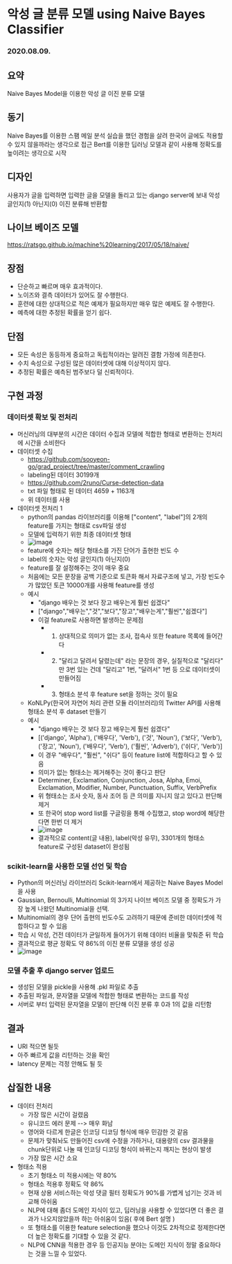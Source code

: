 # 악성 글 분류 모델 using Naive Bayes Classifier

### 2020.08.09.

## 요약

Naive Bayes Model을 이용한 악성 글 이진 분류 모델

## 동기

Naive Bayes를 이용한 스팸 메일 분석 실습을 했던 경험을 살려
한국어 글에도 적용할 수 있지 않을까라는 생각으로 접근
Bert를 이용한 딥러닝 모델과 같이 사용해 정확도를 높이려는 생각으로 시작

## 디자인

사용자가 글을 입력하면 입력한 글을 모델을 돌리고 있는 django server에 보내
악성 글인지(1) 아닌지(0) 이진 분류해 반환함

## 나이브 베이즈 모델

https://ratsgo.github.io/machine%20learning/2017/05/18/naive/

## 장점

- 단순하고 빠르며 매우 효과적이다.
- 노이즈와 결측 데이터가 있어도 잘 수행한다.
- 훈련에 대한 상대적으로 적은 예제가 필요하지만 매우 많은 예제도 잘 수행한다.
- 예측에 대한 추정된 확률을 얻기 쉽다.

## 단점

- 모든 속성은 동등하게 중요하고 독립적이라는 알려진 결함 가정에 의존한다.
- 수치 속성으로 구성된 많은 데이터셋에 대해 이상적이지 않다.
- 추정된 확률은 예측된 범주보다 덜 신뢰적이다.

## 구현 과정

### 데이터셋 확보 및 전처리

- 머신러닝의 대부분의 시간은 데이터 수집과 모델에 적합한 형태로 변환하는 전처리에 시간을 소비한다
- 데이터셋 수집
  - https://github.com/sooyeon-go/grad_project/tree/master/comment_crawling
  - labeling된 데이터 30199개
  - https://github.com/2runo/Curse-detection-data
  - txt 파일 형태로 된 데이터 4659 + 1163개
  - 위 데이터를 사용
- 데이터셋 전처리 1
  - python의 pandas 라이브러리를 이용해 ["content", "label"]의 2개의 feature를 가지는 형태로 csv파일 생성
  - 모델에 입력하기 위한 최종 데이터셋 형태
  - ![image](https://user-images.githubusercontent.com/37795866/89732961-343edb80-da8d-11ea-8a51-30dcec9dca8e.png)
  - feature에 숫자는 해당 형태소를 가진 단어가 출현한 빈도 수
  - label의 숫자는 악성 글인지(1) 아닌지(0)
  - feature를 잘 설정해주는 것이 매우 중요
  - 처음에는 모든 문장을 공백 기준으로 토큰화 해서 자료구조에 넣고, 가장 빈도수가 많았던 토큰 10000개를 사용해 feature를 생성
  - 예시
    - "django 배우는 것 보다 장고 배우는게 훨씬 쉽겠다"
    - ["django","배우는","것","보다","장고","배우는게","훨씬","쉽겠다"]
    - 이걸 feature로 사용하면 발생하는 문제점
      - 1. 상대적으로 의미가 없는 조사, 접속사 또한 feature 목록에 들어간다
      - 2. "달리고 달려서 달렸는데" 라는 문장의 경우, 실질적으로 "달리다" 만 3번 있는 건데 "달리고" 1번, "달려서" 1번 등 으로 데이터셋이 만들어짐
      - 3. 형태소 분석 후 feature set을 정하는 것이 필요
  - KoNLPy(한국어 자연어 처리 관련 모듈 라이브러리)의 Twitter API를 사용해 형태소 분석 후 dataset 만들기
  - 예시
    - "django 배우는 것 보다 장고 배우는게 훨씬 쉽겠다"
    - [('django', 'Alpha'), ('배우다', 'Verb'), ('것', 'Noun'), ('보다', 'Verb'), ('장고', 'Noun'), ('배우다', 'Verb'), ('훨씬', 'Adverb'), ('쉬다', 'Verb')]
    - 이 경우 "배우다", "훨씬", "쉬다" 등이 feature list에 적합하다고 할 수 있음
    - 의미가 없는 형태소는 제거해주는 것이 좋다고 판단
    - Determiner, Exclamation, Conjunction, Josa, Alpha, Emoi, Exclamation, Modifier, Number, Punctuation, Suffix, VerbPrefix
    - 위 형태소는 조사 숫자, 동사 조어 등 큰 의미를 지니지 않고 있다고 판단해 제거
    - 또 한국어 stop word list를 구글링을 통해 수집했고, stop word에 해당한다면 한번 더 제거
    - ![image](https://user-images.githubusercontent.com/37795866/89733327-b03a2300-da8f-11ea-92df-4ba214a8538c.png)
    - 결과적으로 content(글 내용), label(악성 유무), 3301개의 형태소 feature로 구성된 dataset이 완성됨

### scikit-learn을 사용한 모델 선언 및 학습

- Python의 머신러닝 라이브러리 Scikit-learn에서 제공하는 Naive Bayes Model을 사용
- Gaussian, Bernoulli, Multinomial 의 3가지 나이브 베이즈 모델 중 정확도가 가장 높게 나왔던 Multinomial을 선택.
- Multinomial의 경우 단어 출현의 빈도수도 고려하기 때문에 준비한 데이터셋에 적합하다고 할 수 있음
- 학습 시 악성, 건전 데이터가 균일하게 들어가기 위해 데이터 비율을 맞춰준 뒤 학습
- 결과적으로 평균 정확도 약 86%의 이진 분류 모델을 생성 성공
- ![image](https://user-images.githubusercontent.com/37795866/89733549-1e331a00-da91-11ea-8a1e-71bbe627159f.png)

### 모델 추출 후 django server 업로드

- 생성된 모델을 pickle을 사용해 .pkl 파일로 추출
- 추출된 파일과, 문자열을 모델에 적합한 형태로 변환하는 코드를 작성
- 서버로 부터 입력된 문자열을 모델이 판단해 이진 분류 후 0과 1의 값을 리턴함

## 결과

- URI 적으면 될듯
- 아주 빠르게 값을 리턴하는 것을 확인
- latency 문제는 걱정 안해도 될 듯

## 삽질한 내용

- 데이터 전처리
  - 가장 많은 시간이 걸렸음
  - 유니코드 에러 문제 --> 매우 화남
  - 영어와 다르게 한글은 인코딩 디코딩 형식에 매우 민감한 것 같음
  - 문제가 맞춰놔도 만들어진 csv에 수정을 가하거나, 대용량의 csv 결과물을 chunk단위로 나눌 때 인코딩 디코딩 형식이 바뀌는지 깨지는 현상이 발생
  - 가장 많은 시간 소요
- 형태소 적용
  - 초기 형태소 미 적용시에는 약 80%
  - 형태소 적용후 정확도 약 86%
  - 현재 상용 서비스하는 악성 댓글 필터 정확도가 90%를 가볍게 넘기는 것과 비교해 아쉬움
  - NLP에 대해 좀더 도메인 지식이 있고, 딥러닝을 사용할 수 있었다면 더 좋은 결과가 나오지않았을까 하는 아쉬움이 있음( 후에 Bert 설명 )
  - 또 형태소를 이용한 feature selection을 했으나 이것도 2차적으로 정제한다면 더 높은 정확도를 기대할 수 있을 것 같다.
  - NLP에 CNN을 적용한 경우 등 인공지능 분야는 도메인 지식이 정말 중요하다는 것을 느낄 수 있었다.
